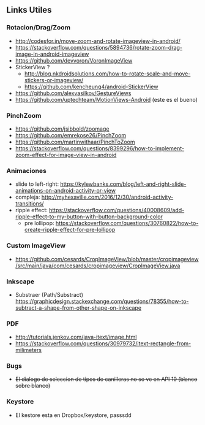 
## Links Utiles
### Rotacion/Drag/Zoom
- http://codesfor.in/move-zoom-and-rotate-imageview-in-android/
- https://stackoverflow.com/questions/5894736/rotate-zoom-drag-image-in-android-imageview
- https://github.com/devvoron/VoronImageView
- StickerView ? 
    - http://blog.nkdroidsolutions.com/how-to-rotate-scale-and-move-stickers-or-imageview/
    - https://github.com/kencheung4/android-StickerView
- https://github.com/alexvasilkov/GestureViews
- https://github.com/uptechteam/MotionViews-Android (este es el bueno)


### PinchZoom
- https://github.com/jsibbold/zoomage
- https://github.com/emrekose26/PinchZoom
- https://github.com/martinwithaar/PinchToZoom
- https://stackoverflow.com/questions/8399296/how-to-implement-zoom-effect-for-image-view-in-android

### Animaciones
- slide to left-right: https://kylewbanks.com/blog/left-and-right-slide-animations-on-android-activity-or-view
- compleja: http://myhexaville.com/2016/12/30/android-activity-transitions/
- ripple effect:  https://stackoverflow.com/questions/40008609/add-ripple-effect-to-my-button-with-button-background-color  
  - pre lollipop: https://stackoverflow.com/questions/30760822/how-to-create-ripple-effect-for-pre-lollipop
    
### Custom ImageView
- https://github.com/cesards/CropImageView/blob/master/cropimageview/src/main/java/com/cesards/cropimageview/CropImageView.java

### Inkscape
- Substraer (Path/Substract) https://graphicdesign.stackexchange.com/questions/78355/how-to-subtract-a-shape-from-other-shape-on-inkscape

### PDF
- http://tutorials.jenkov.com/java-itext/image.html
- https://stackoverflow.com/questions/30979732/itext-rectangle-from-milimeters

### Bugs
- ~~El dialogo de seleccion de tipos de canilleras no se ve en API 19 (blanco sobre blanco)~~

### Keystore
- El kestore esta en Dropbox/keystore, passsdd